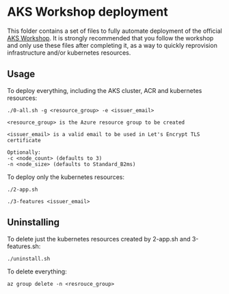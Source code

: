 # AKS Workshop deployment

This folder contains a set of files to fully automate deployment of the official [AKS Workshop](https://docs.microsoft.com/en-us/learn/modules/aks-workshop/). It is strongly recommended that you follow the workshop and only use these files after completing it, as a way to quickly reprovision infrastructure and/or kubernetes resources.

## Usage

To deploy everything, including the AKS cluster, ACR and kubernetes resources:

```
./0-all.sh -g <resource_group> -e <issuer_email>

<resource_group> is the Azure resource group to be created

<issuer_email> is a valid email to be used in Let's Encrypt TLS certificate
```

```
Optionally: 
-c <node_count> (defaults to 3)
-n <node_size> (defaults to Standard_B2ms)
```

To deploy only the kubernetes resources:

```
./2-app.sh

./3-features <issuer_email>
```

## Uninstalling

To delete just the kubernetes resources created by 2-app.sh and 3-features.sh:
```
./uninstall.sh
``` 

To delete everything:

```
az group delete -n <resrouce_group>
```